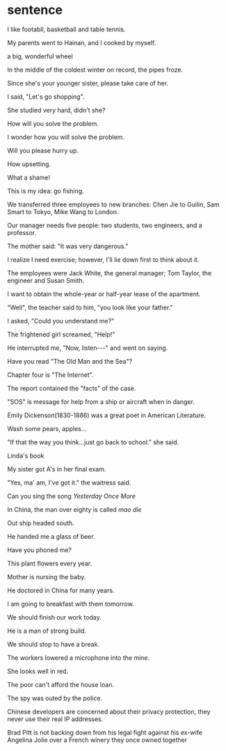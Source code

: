 # sentence

I like footabll, basketball and table tennis.

My parents went to Hainan, and I cooked by myself.

a big, wonderful wheel

In the middle of the coldest winter on record, the pipes froze.

Since she's your younger sister, please take care of her.

I said, "Let's go shopping".

She studied very hard, didn't she?

How will you solve the problem.

I wonder how you will solve the problem.

Will you please hurry up.

How upsetting.

What a shame!

This is my idea: go fishing.

We transferred three employees to new branches: Chen Jie to Guilin, Sam Smart to Tokyo, Mike Wang to London.

Our manager needs five people: two students, two engineers, and a professor.

The mother said: "It was very dangerous."

I realize I need exercise; however, I'll lie down first to think about it.

The employees were Jack White, the general manager; Tom Taylor, the engineer and Susan Smith.

I want to obtain the whole-year or half-year lease of the apartment.

"Well", the teacher said to him, "you look like your father."

I asked, "Could you understand me?"

The frightened girl screamed, "Help!"

He interrupted me, "Now, listen---" and went on saying.

Have you read "The Old Man and the Sea"?

Chapter four is "The Internet".

The report contained the "facts" of the case.

"SOS" is message for help from a ship or aircraft when in danger.

Emily Dickenson(1830-1886) was a great poet in American Literature.

Wash some pears, apples...

"If that the way you think...just go back to school." she said.

Linda's book

My sister got A's in her final exam.

"Yes, ma' am, I've got it." the waitress said.

Can you sing the song *Yesterday Once More*

In China, the man over eighty is called *mao die*

Out ship headed south.

He handed me a glass of beer.

Have you phoned me?

This plant flowers every year.

Mother is nursing the baby.

He doctored in China for many years.

I am going to breakfast with them tomorrow.

We should finish our work today.

He is a man of strong build.

We should stop to have a break.

The workers lowered a microphone into the mine.

She looks well in red.

The poor can't afford the house loan.

The spy was outed by the police.

Chinese developers are concerned about their privacy protection, they never use their real IP addresses.

Brad Pitt is not backing down from his legal fight against his ex-wife Angelina Jolie over a French winery they once owned together
